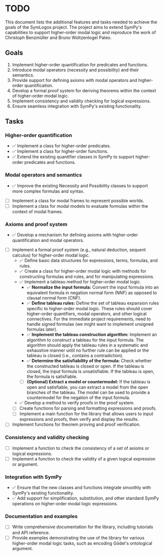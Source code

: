 # TODO

This document lists the additional features and tasks needed to achieve the goals of the SymLogos project. The project aims to extend SymPy's capabilities to support higher-order modal logic and reproduce the work of Christoph Benzmüller and Bruno Woltzenlogel Paleo.

## Goals

1. Implement higher-order quantification for predicates and functions.
2. Introduce modal operators (necessity and possibility) and their semantics.
3. Provide support for defining axioms with modal operators and higher-order quantification.
4. Develop a formal proof system for deriving theorems within the context of higher-order modal logic.
5. Implement consistency and validity checking for logical expressions.
6. Ensure seamless integration with SymPy's existing functionality.

## Tasks

### Higher-order quantification

- ✅ Implement a class for higher-order predicates.
- ✅ Implement a class for higher-order functions.
- ✅ Extend the existing quantifier classes in SymPy to support higher-order predicates and functions.

### Modal operators and semantics

- ✅ Improve the existing Necessity and Possibility classes to support more complex formulas and syntax.
- [ ] Implement a class for modal frames to represent possible worlds.
- [ ] Implement a class for modal models to evaluate formulas within the context of modal frames.

### Axioms and proof system

- ✅ Develop a mechanism for defining axioms with higher-order quantification and modal operators.
- [ ] Implement a formal proof system (e.g., natural deduction, sequent calculus) for higher-order modal logic.
    - ✅ Define basic data structures for expressions, terms, formulas, and rules.
    - ✅ Create a class for higher-order modal logic with methods for constructing formulas and rules, and for manipulating expressions.
    - ✅ Implement a tableau method for higher-order modal logic.
        - ✅ **Normalize the input formula:** Convert the input formula into an equivalent formula in negation normal form (NNF) as opposed to clausal normal form (CNF).
        - ✅ **Define tableau rules:** Define the set of tableau expansion rules specific to higher-order modal logic. These rules should cover higher-order quantifiers, modal operators, and other logical connectives. For the immediate project requirements, need to handle signed formulas (we might want to implement unsigned formulas later).
        - ✅ **Implement the tableau construction algorithm:** Implement an algorithm to construct a tableau for the input formula. The algorithm should apply the tableau rules in a systematic and exhaustive manner until no further rule can be applied or the tableau is closed (i.e., contains a contradiction).
        - ✅ **Determine the satisfiability of the formula:** Check whether the constructed tableau is closed or open. If the tableau is closed, the input formula is unsatisfiable. If the tableau is open, the formula is satisfiable.
        - [ ] **(Optional) Extract a model or countermodel:** If the tableau is open and satisfiable, you can extract a model from the open branches of the tableau. The model can be used to provide a countermodel for the negation of the input formula.
    - ✅ Develop a method to verify proofs in the proof system.
    - [ ] Create functions for parsing and formatting expressions and proofs.
    - [ ] Implement a main function for the library that allows users to input expressions and proofs, then verify and display the results.
- [ ] Implement functions for theorem proving and proof verification.

### Consistency and validity checking

- [ ] Implement a function to check the consistency of a set of axioms or logical expressions.
- [ ] Implement a function to check the validity of a given logical expression or argument.

### Integration with SymPy

- ✅ Ensure that the new classes and functions integrate smoothly with SymPy's existing functionality.
- ✅ Add support for simplification, substitution, and other standard SymPy operations on higher-order modal logic expressions.

### Documentation and examples

- [ ] Write comprehensive documentation for the library, including tutorials and API reference.
- [ ] Provide examples demonstrating the use of the library for various higher-order modal logic tasks, such as encoding Gödel's ontological argument.
